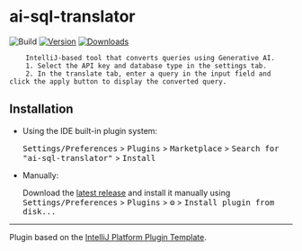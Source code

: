 # ai-sql-translator

![Build](https://github.com/diydriller/ai-sql-translator/workflows/Build/badge.svg)
[![Version](https://img.shields.io/jetbrains/plugin/v/MARKETPLACE_ID.svg)](https://plugins.jetbrains.com/plugin/MARKETPLACE_ID)
[![Downloads](https://img.shields.io/jetbrains/plugin/d/MARKETPLACE_ID.svg)](https://plugins.jetbrains.com/plugin/MARKETPLACE_ID)

<!-- Plugin description -->
        IntelliJ-based tool that converts queries using Generative AI.
        1. Select the API key and database type in the settings tab.
        2. In the translate tab, enter a query in the input field and click the apply button to display the converted query.
<!-- Plugin description end -->

## Installation

- Using the IDE built-in plugin system:
  
  <kbd>Settings/Preferences</kbd> > <kbd>Plugins</kbd> > <kbd>Marketplace</kbd> > <kbd>Search for "ai-sql-translator"</kbd> >
  <kbd>Install</kbd>

- Manually:

  Download the [latest release](https://github.com/diydriller/ai-sql-translator/releases/latest) and install it manually using
  <kbd>Settings/Preferences</kbd> > <kbd>Plugins</kbd> > <kbd>⚙️</kbd> > <kbd>Install plugin from disk...</kbd>


---
Plugin based on the [IntelliJ Platform Plugin Template][template].

[template]: https://github.com/JetBrains/intellij-platform-plugin-template
[docs:plugin-description]: https://plugins.jetbrains.com/docs/intellij/plugin-user-experience.html#plugin-description-and-presentation
